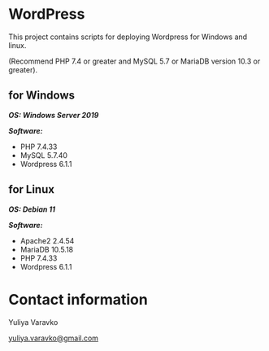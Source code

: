 # WordPress
This project contains scripts for deploying Wordpress for Windows and linux.

(Recommend PHP 7.4 or greater and MySQL 5.7 or MariaDB version 10.3 or greater).
## for Windows
**_OS: Windows Server 2019_**

**_Software:_**
- PHP 7.4.33
- MySQL 5.7.40 
- Wordpress 6.1.1
## for Linux
**_OS: Debian 11_**

**_Software:_**
- Apache2 2.4.54
- MariaDB 10.5.18
- PHP 7.4.33
- Wordpress 6.1.1 
# Contact information
Yuliya Varavko

yuliya.varavko@gmail.com